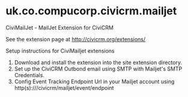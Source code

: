 uk.co.compucorp.civicrm.mailjet
===============================

CiviMailJet - MailJet Extension for CiviCRM 

See the extension page at http://civicrm.org/extensions/


Setup instructions for CiviMailjet extensions

1. Download and install the extension into the site extension directory.
2. Set up the CiviCRM Outbond email using SMTP  with  Mailjet's SMTP Credentials.
3. Config Event Tracking Endpoint Url in your Mailjet account using http(s)://<sites>/civicrm/mailjet/event/endpoint



